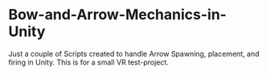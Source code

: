 # Bow-and-Arrow-Mechanics-in-Unity

Just a couple of Scripts created to handle Arrow Spawning, placement, and firing in Unity.  This is for a small VR test-project.
